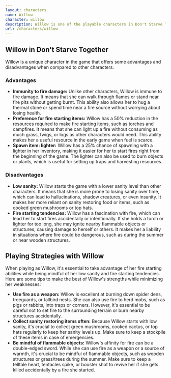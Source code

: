 ```yaml
---
layout: characters
name: Willow
character: willow
description: Willow is one of the playable characters in Don't Starve Together. She is a pyromaniac and gets easily excited by fire. Her special abilities include being immune to fire damage, being able to make fire starting items with less resources, and sometimes spawning with a lighter. However, she has a low sanity and is more likely to start fires accidentally or intentionally, which can cause trouble for her and her teammates. Despite her quirks, Willow is a fun and unique character to play as and adds an element of unpredictability to the game.
url: /characters/willow
---
```

## Willow in Don't Starve Together

Willow is a unique character in the game that offers some advantages and disadvantages when compared to other characters.

### Advantages

* **Immunity to fire damage:** Unlike other characters, Willow is immune to fire damage. It means that she can walk through flames or stand near fire pits without getting burnt. This ability also allows her to hug a thermal stone or spend time near a fire source without worrying about losing health.
* **Preference for fire starting items:** Willow has a 50% reduction in the resources required to make fire starting items, such as torches and campfires. It means that she can light up a fire without consuming as much grass, twigs, or logs as other characters would need. This ability makes her a useful resource in the early game when fuel is scarce.
* **Spawn item: lighter:** Willow has a 25% chance of spawning with a lighter in her inventory, making it easier for her to start fires right from the beginning of the game. The lighter can also be used to burn objects or plants, which is useful for setting up traps and harvesting resources.

### Disadvantages

* **Low sanity:** Willow starts the game with a lower sanity level than other characters. It means that she is more prone to losing sanity over time, which can lead to hallucinations, shadow creatures, or even insanity. It makes her more reliant on sanity restoring food or items, such as cooked green mushrooms or top hats.
* **Fire starting tendencies:** Willow has a fascination with fire, which can lead her to start fires accidentally or intentionally. If she holds a torch or lighter for too long, she may ignite nearby flammable objects or structures, causing damage to herself or others. It makes her a liability in situations where fire could be dangerous, such as during the summer or near wooden structures.

## Playing Strategies with Willow

When playing as Willow, it's essential to take advantage of her fire starting abilities while being mindful of her low sanity and fire starting tendencies. Here are some tips to make the best of Willow's strengths while minimizing her weaknesses:

* **Use fire as a weapon:** Willow is excellent at burning down spider dens, treeguards, or tallbird nests. She can also use fire to herd mobs, such as pigs or rabbits, into traps or corners. However, it's essential to be careful not to set fire to the surrounding terrain or burn nearby structures accidentally.
* **Collect sanity restoring items often:** Because Willow starts with low sanity, it's crucial to collect green mushrooms, cooked cactus, or top hats regularly to keep her sanity levels up. Make sure to keep a stockpile of these items in case of emergencies.
* **Be mindful of flammable objects:** Willow's affinity for fire can be a double-edged sword. While she can use fire as a weapon or a source of warmth, it's crucial to be mindful of flammable objects, such as wooden structures or grass/trees during the summer. Make sure to keep a telltale heart, tentacles spike, or booster shot to revive her if she gets killed accidentally by a fire she started.